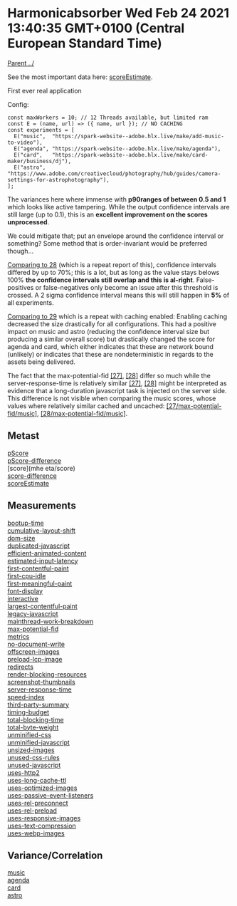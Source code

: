 
# Harmonicabsorber Wed Feb 24 2021 13:40:35 GMT+0100 (Central European Standard Time)

[Parent ../](../)

See the most important data here: [scoreEstimate](meta/scoreEstimate).

First ever real application

Config:

```
const maxWorkers = 10; // 12 Threads available, but limited ram
const E = (name, url) => ({ name, url }); // NO CACHING
const experiments = [
  E("music",  "https://spark-website--adobe.hlx.live/make/add-music-to-video"),
  E("agenda", "https://spark-website--adobe.hlx.live/make/agenda"),
  E("card",   "https://spark-website--adobe.hlx.live/make/card-maker/business/dj"),
  E("astro",  "https://www.adobe.com/creativecloud/photography/hub/guides/camera-settings-for-astrophotography"),
];
```

The variances here where immense with **p90ranges of between 0.5 and 1** which looks like active tampering.
While the output confidence intervals are still large (up to 0.1), this is an **excellent improvement on the scores unprocessed**.

We could mitigate that; put an envelope around the confidence interval or something?
Some method that is order-invariant would be preferred though…

[Comparing to 28](../report_00028_2021-02-24T12-49-42.674Z/meta/scoreEstimate/readme.md) (which is a repeat report of this), confidence intervals differed by up to 70%; this is a lot,
but as long as the value stays belows 100% **the confidence intervals still overlap and this is al-right**.
False-positives or false-negatives only become an issue after this threshold is crossed. A 2 sigma confidence
interval means this will still happen in **5%** of all experiments.

[Comparing to 29](../report_00029_2021-02-24T13-36-40.390Z/meta/scoreEstimate/readme.md) which is a repeat with caching enabled:
Enabling caching decreased the size drastically for all configurations. This had a positive impact on music and astro (reducing the
confidence interval size but producing a similar overall score) but drastically changed the score for agenda and card,
which either indicates that these are network bound (unlikely) or indicates that these are nondeterministic in regards to the assets being delivered.

The fact that the max-potential-fid [[27]](../report_00027_2021-02-24T12-40-31.850Z/max-potential-fid/samples/agenda/readme.md), [[28]](../report_00028_2021-02-24T12-49-42.674Z/max-potential-fid/samples/agenda/readme.md) differ so much while the server-response-time is relatively similar [[27]](../report_00028_2021-02-24T12-49-42.674Z/server-response-time/samples/agenda/readme.md), [[28]](../report_00028_2021-02-24T12-49-42.674Z/server-response-time/samples/agenda/readme.md)
might be interpreted as evidence that a long-duration javascript task is injected on the server side.
This difference is not visible when comparing the music scores, whose values where relatively similar cached and uncached: [[27/max-potential-fid/music]](../report_00027_2021-02-24T12-40-31.850Z/max-potential-fid/samples/music/readme.md), [[28/max-potential-fid/music]](../report_00028_2021-02-24T12-49-42.674Z/max-potential-fid/samples/music/readme.md).

## Metast

[pScore](meta/pScore)  
[pScore-difference](meta/pScore-difference)  
[score](mhe eta/score)  
[score-difference](meta/score-difference)  
[scoreEstimate](meta/scoreEstimate)  

## Measurements

[bootup-time](bootup-time)  
[cumulative-layout-shift](cumulative-layout-shift)  
[dom-size](dom-size)  
[duplicated-javascript](duplicated-javascript)  
[efficient-animated-content](efficient-animated-content)  
[estimated-input-latency](estimated-input-latency)  
[first-contentful-paint](first-contentful-paint)  
[first-cpu-idle](first-cpu-idle)  
[first-meaningful-paint](first-meaningful-paint)  
[font-display](font-display)  
[interactive](interactive)  
[largest-contentful-paint](largest-contentful-paint)  
[legacy-javascript](legacy-javascript)  
[mainthread-work-breakdown](mainthread-work-breakdown)  
[max-potential-fid](max-potential-fid)  
[metrics](metrics)  
[no-document-write](no-document-write)  
[offscreen-images](offscreen-images)  
[preload-lcp-image](preload-lcp-image)  
[redirects](redirects)  
[render-blocking-resources](render-blocking-resources)  
[screenshot-thumbnails](screenshot-thumbnails)  
[server-response-time](server-response-time)  
[speed-index](speed-index)  
[third-party-summary](third-party-summary)  
[timing-budget](timing-budget)  
[total-blocking-time](total-blocking-time)  
[total-byte-weight](total-byte-weight)  
[unminified-css](unminified-css)  
[unminified-javascript](unminified-javascript)  
[unsized-images](unsized-images)  
[unused-css-rules](unused-css-rules)  
[unused-javascript](unused-javascript)  
[uses-http2](uses-http2)  
[uses-long-cache-ttl](uses-long-cache-ttl)  
[uses-optimized-images](uses-optimized-images)  
[uses-passive-event-listeners](uses-passive-event-listeners)  
[uses-rel-preconnect](uses-rel-preconnect)  
[uses-rel-preload](uses-rel-preload)  
[uses-responsive-images](uses-responsive-images)  
[uses-text-compression](uses-text-compression)  
[uses-webp-images](uses-webp-images)  

## Variance/Correlation

[music](correlation/music)  
[agenda](correlation/agenda)  
[card](correlation/card)  
[astro](correlation/astro)  

